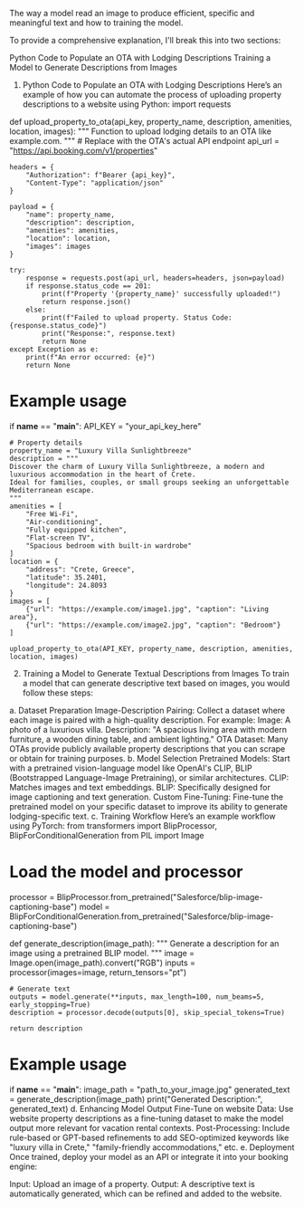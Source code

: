 The way a model read an image to produce efficient, specific and meaningful text and how to training the model. 
 
To provide a comprehensive explanation, I'll break this into two sections:

Python Code to Populate an OTA with Lodging Descriptions
Training a Model to Generate Descriptions from Images
1. Python Code to Populate an OTA with Lodging Descriptions
Here’s an example of how you can automate the process of uploading property descriptions to a website using Python:
import requests

def upload_property_to_ota(api_key, property_name, description, amenities, location, images):
    """
    Function to upload lodging details to an OTA like example.com.
    """
    # Replace with the OTA's actual API endpoint
    api_url = "https://api.booking.com/v1/properties"

    headers = {
        "Authorization": f"Bearer {api_key}",
        "Content-Type": "application/json"
    }

    payload = {
        "name": property_name,
        "description": description,
        "amenities": amenities,
        "location": location,
        "images": images
    }

    try:
        response = requests.post(api_url, headers=headers, json=payload)
        if response.status_code == 201:
            print(f"Property '{property_name}' successfully uploaded!")
            return response.json()
        else:
            print(f"Failed to upload property. Status Code: {response.status_code}")
            print("Response:", response.text)
            return None
    except Exception as e:
        print(f"An error occurred: {e}")
        return None

# Example usage
if __name__ == "__main__":
    API_KEY = "your_api_key_here"

    # Property details
    property_name = "Luxury Villa Sunlightbreeze"
    description = """
    Discover the charm of Luxury Villa Sunlightbreeze, a modern and luxurious accommodation in the heart of Crete.
    Ideal for families, couples, or small groups seeking an unforgettable Mediterranean escape.
    """
    amenities = [
        "Free Wi-Fi",
        "Air-conditioning",
        "Fully equipped kitchen",
        "Flat-screen TV",
        "Spacious bedroom with built-in wardrobe"
    ]
    location = {
        "address": "Crete, Greece",
        "latitude": 35.2401,
        "longitude": 24.8093
    }
    images = [
        {"url": "https://example.com/image1.jpg", "caption": "Living area"},
        {"url": "https://example.com/image2.jpg", "caption": "Bedroom"}
    ]

    upload_property_to_ota(API_KEY, property_name, description, amenities, location, images)
2. Training a Model to Generate Textual Descriptions from Images
To train a model that can generate descriptive text based on images, you would follow these steps:

a. Dataset Preparation
Image-Description Pairing: Collect a dataset where each image is paired with a high-quality description. For example:
Image: A photo of a luxurious villa.
Description: "A spacious living area with modern furniture, a wooden dining table, and ambient lighting."
OTA Dataset: Many OTAs provide publicly available property descriptions that you can scrape or obtain for training purposes.
b. Model Selection
Pretrained Models: Start with a pretrained vision-language model like OpenAI's CLIP, BLIP (Bootstrapped Language-Image Pretraining), or similar architectures.
CLIP: Matches images and text embeddings.
BLIP: Specifically designed for image captioning and text generation.
Custom Fine-Tuning: Fine-tune the pretrained model on your specific dataset to improve its ability to generate lodging-specific text.
c. Training Workflow
Here’s an example workflow using PyTorch:
from transformers import BlipProcessor, BlipForConditionalGeneration
from PIL import Image

# Load the model and processor
processor = BlipProcessor.from_pretrained("Salesforce/blip-image-captioning-base")
model = BlipForConditionalGeneration.from_pretrained("Salesforce/blip-image-captioning-base")

def generate_description(image_path):
    """
    Generate a description for an image using a pretrained BLIP model.
    """
    image = Image.open(image_path).convert("RGB")
    inputs = processor(images=image, return_tensors="pt")

    # Generate text
    outputs = model.generate(**inputs, max_length=100, num_beams=5, early_stopping=True)
    description = processor.decode(outputs[0], skip_special_tokens=True)

    return description

# Example usage
if __name__ == "__main__":
    image_path = "path_to_your_image.jpg"
    generated_text = generate_description(image_path)
    print("Generated Description:", generated_text)
d. Enhancing Model Output
Fine-Tune on website Data: Use website property descriptions as a fine-tuning dataset to make the model output more relevant for vacation rental contexts.
Post-Processing: Include rule-based or GPT-based refinements to add SEO-optimized keywords like "luxury villa in Crete," "family-friendly accommodations," etc.
e. Deployment
Once trained, deploy your model as an API or integrate it into your booking engine:

Input: Upload an image of a property.
Output: A descriptive text is automatically generated, which can be refined and added to the website.
